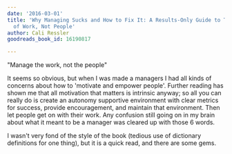 ```yaml
---
date: '2016-03-01'
title: 'Why Managing Sucks and How to Fix It: A Results-Only Guide to Taking Control
  of Work, Not People'
author: Cali Ressler
goodreads_book_id: 16190817

---
```

"Manage the work, not the people"

It seems so obvious, but when I was made a managers I had all kinds of concerns about how to 'motivate and empower people'. Further reading has shown me that all motivation that matters is intrinsic anyway; so all you can really do is create an autonomy supportive environment with clear metrics for success, provide encouragement, and maintain that environment. Then let people get on with their work. Any confusion still going on in my brain about what it meant to be a manager was cleared up with those 6 words.

I wasn't very fond of the style of the book (tedious use of dictionary definitions for one thing), but it is a quick read, and there are some gems.
